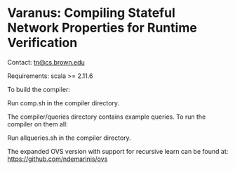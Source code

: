 # Varanus: Compiling Stateful Network Properties for Runtime Verification

Contact: tn@cs.brown.edu

Requirements:
  scala >= 2.11.6 

To build the compiler:

  Run comp.sh in the compiler directory.

The compiler/queries directory contains example queries. To run the compiler on them all:

  Run allqueries.sh in the compiler directory.

The expanded OVS version with support for recursive learn can be found at:
  https://github.com/ndemarinis/ovs
